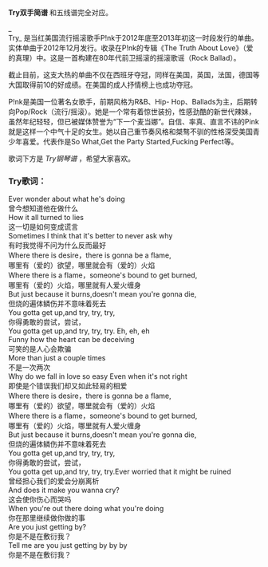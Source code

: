

**Try双手简谱** 和五线谱完全对应。

_  
Try_ 是当红美国流行摇滚歌手P!nk于2012年底至2013年初这一时段发行的单曲。实体单曲于2012年12月发行。收录在P!nk的专辑《The
Truth About Love》（爱的真理）中。这是一首构建在80年代前卫摇滚的摇滚歌谣（Rock Ballad）。

  
截止目前，这支大热的单曲不仅在西班牙夺冠，同样在美国，英国，法国，德国等大国取得前10的好成绩。在美国的成人抒情榜上也成功夺冠。

  
P!nk是美国一位著名女歌手，前期风格为R&B、Hip-
Hop、Ballads为主，后期转向Pop/Rock（流行/摇滚）。她是一个常有着惊世装扮，性感劲酷的新世代辣妹，虽然年纪轻轻，但已被媒体赞誉为“下一个麦当娜”。自信、率真、直言不讳的Pink就是这样一个中气十足的女生。她以自己重节奏风格和桀骜不驯的性格深受美国青少年喜爱。代表作是So
What,Get the Party Started,Fucking Perfect等。

  
歌词下方是 _Try钢琴谱_ ，希望大家喜欢。

### Try歌词：

Ever wonder about what he's doing  
曾今想知道他在做什么  
How it all turned to lies  
这一切是如何变成谎言  
Sometimes I think that it's better to never ask why  
有时我觉得不问为什么反而最好  
Where there is desire，there is gonna be a flame,  
哪里有（爱的）欲望，哪里就会有（爱的）火焰  
Where there is a flame，someone's bound to get burned,  
哪里有（爱的）火焰，哪里就有人爱火缠身  
But just because it burns,doesn't mean you're gonna die,  
但烧的遍体鳞伤并不意味着死去  
You gotta get up,and try, try, try,  
你得勇敢的尝试，尝试，  
You gotta get up,and try, try, try. Eh, eh, eh  
Funny how the heart can be deceiving  
可笑的是人心会欺骗  
More than just a couple times  
不是一次两次  
Why do we fall in love so easy Even when it's not right  
即使是个错误我们却又如此轻易的相爱  
Where there is desire，there is gonna be a flame,  
哪里有（爱的）欲望，哪里就会有（爱的）火焰  
Where there is a flame，someone's bound to get burned,  
哪里有（爱的）火焰，哪里就有人爱火缠身  
But just because it burns,doesn't mean you're gonna die,  
但烧的遍体鳞伤并不意味着死去  
You gotta get up,and try, try, try,  
你得勇敢的尝试，尝试，  
You gotta get up,and try, try, try.Ever worried that it might be ruined  
曾经担心我们的爱会分崩离析  
And does it make you wanna cry?  
这会使你伤心而哭吗  
When you're out there doing what you're doing  
你在那里继续做你做的事  
Are you just getting by?  
你是不是在敷衍我？  
Tell me are you just getting by by by  
你是不是在敷衍我？

